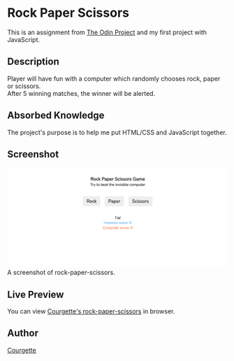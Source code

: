# Rock Paper Scissors

This is an assignment from [The Odin Project](https://www.theodinproject.com/courses/web-development-101/lessons/rock-paper-scissors) and my first project with JavaScript.

## Description

Player will have fun with a computer which randomly chooses rock, paper or scissors.  
After 5 winning matches, the winner will be alerted.

## Absorbed Knowledge

The project's purpose is to help me put HTML/CSS and JavaScript together.

## Screenshot

![Screenshot of rock-paper-scissors](/screenshot-rock-paper-scissors.PNG)
A screenshot of rock-paper-scissors.

## Live Preview

You can view [Courgette's rock-paper-scissors](https://bing0i.github.io/rock-paper-scissors/) in browser.

## Author

[Courgette](https://github.com/bing0i)
